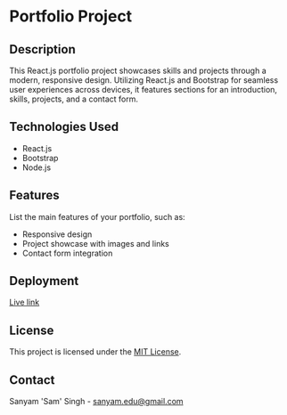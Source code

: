 # Portfolio Project

## Description
This React.js portfolio project showcases skills and projects through a modern, responsive design. Utilizing React.js and Bootstrap for seamless user experiences across devices, it features sections for an introduction, skills, projects, and a contact form. 

## Technologies Used
- React.js
- Bootstrap
- Node.js 

## Features
List the main features of your portfolio, such as:
- Responsive design
- Project showcase with images and links
- Contact form integration

## Deployment
[Live link](https://jolly-bublanina-35ca08.netlify.app/)

## License
This project is licensed under the [MIT License](LICENSE).


## Contact
Sanyam 'Sam' Singh  - sanyam.edu@gmail.com
